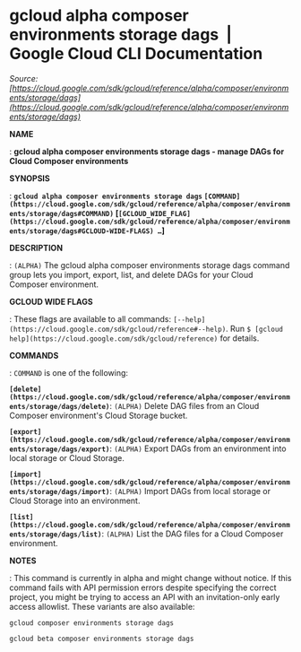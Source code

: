 # gcloud alpha composer environments storage dags  |  Google Cloud CLI Documentation

*Source: [https://cloud.google.com/sdk/gcloud/reference/alpha/composer/environments/storage/dags](https://cloud.google.com/sdk/gcloud/reference/alpha/composer/environments/storage/dags)*

**NAME**

: **gcloud alpha composer environments storage dags - manage DAGs for Cloud Composer environments**

**SYNOPSIS**

: **`gcloud alpha composer environments storage dags` `[COMMAND](https://cloud.google.com/sdk/gcloud/reference/alpha/composer/environments/storage/dags#COMMAND)` [`[GCLOUD_WIDE_FLAG](https://cloud.google.com/sdk/gcloud/reference/alpha/composer/environments/storage/dags#GCLOUD-WIDE-FLAGS) …`]**

**DESCRIPTION**

: `(ALPHA)` The gcloud alpha composer environments storage dags command
group lets you import, export, list, and delete DAGs for your Cloud Composer
environment.

**GCLOUD WIDE FLAGS**

: These flags are available to all commands: `[--help](https://cloud.google.com/sdk/gcloud/reference#--help)`.
Run `$ [gcloud help](https://cloud.google.com/sdk/gcloud/reference)` for details.

**COMMANDS**

: ``COMMAND`` is one of the following:

**`[delete](https://cloud.google.com/sdk/gcloud/reference/alpha/composer/environments/storage/dags/delete)`**:
`(ALPHA)` Delete DAG files from an Cloud Composer environment's Cloud
Storage bucket.

**`[export](https://cloud.google.com/sdk/gcloud/reference/alpha/composer/environments/storage/dags/export)`**:
`(ALPHA)` Export DAGs from an environment into local storage or Cloud
Storage.

**`[import](https://cloud.google.com/sdk/gcloud/reference/alpha/composer/environments/storage/dags/import)`**:
`(ALPHA)` Import DAGs from local storage or Cloud Storage into an
environment.

**`[list](https://cloud.google.com/sdk/gcloud/reference/alpha/composer/environments/storage/dags/list)`**:
`(ALPHA)` List the DAG files for a Cloud Composer environment.

**NOTES**

: This command is currently in alpha and might change without notice. If this
command fails with API permission errors despite specifying the correct project,
you might be trying to access an API with an invitation-only early access
allowlist. These variants are also available:

```
gcloud composer environments storage dags
```

```
gcloud beta composer environments storage dags
```